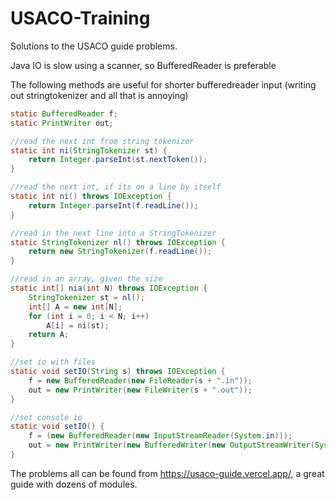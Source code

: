 # USACO-Training
Solutions to the USACO guide problems.

Java IO is slow using a scanner, so BufferedReader is preferable

The following methods are useful for shorter bufferedreader input (writing out stringtokenizer and all that is annoying)

```java
static BufferedReader f;
static PrintWriter out;

//read the next int from string tokenizer
static int ni(StringTokenizer st) {
	return Integer.parseInt(st.nextToken());
}

//read the next int, if its on a line by itself
static int ni() throws IOException {
	return Integer.parseInt(f.readLine());
}

//read in the next line into a StringTokenizer
static StringTokenizer nl() throws IOException {
	return new StringTokenizer(f.readLine());
}

//read in an array, given the size
static int[] nia(int N) throws IOException {
	StringTokenizer st = nl();
	int[] A = new int[N];
	for (int i = 0; i < N; i++)
		A[i] = ni(st);
	return A;
}

//set io with files
static void setIO(String s) throws IOException {
	f = new BufferedReader(new FileReader(s + ".in"));
	out = new PrintWriter(new FileWriter(s + ".out"));
}

//set console io
static void setIO() {
	f = (new BufferedReader(new InputStreamReader(System.in)));
	out = new PrintWriter(new BufferedWriter(new OutputStreamWriter(System.out)));
}
```

The problems all can be found from https://usaco-guide.vercel.app/, a great guide with dozens of modules.
